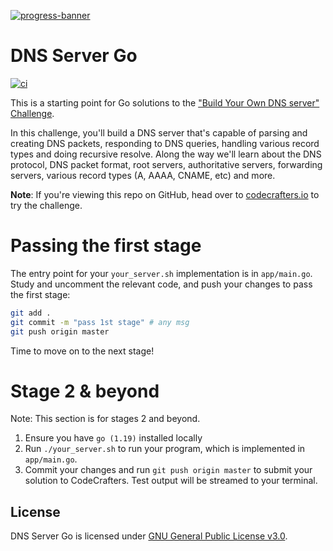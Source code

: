 [![progress-banner](https://backend.codecrafters.io/progress/dns-server/79f0b411-29c2-4e7d-ad8a-01a8b699a0d0)](https://app.codecrafters.io/users/codecrafters-bot?r=2qF)

# DNS Server Go
[![ci](https://github.com/ttiimmothy/dns-server-go/actions/workflows/ci.yml/badge.svg)](https://github.com/ttiimmothy/dns-server-go/actions/workflows/ci.yml)

This is a starting point for Go solutions to the
["Build Your Own DNS server" Challenge](https://app.codecrafters.io/courses/dns-server/overview).

In this challenge, you'll build a DNS server that's capable of parsing and
creating DNS packets, responding to DNS queries, handling various record types
and doing recursive resolve. Along the way we'll learn about the DNS protocol,
DNS packet format, root servers, authoritative servers, forwarding servers,
various record types (A, AAAA, CNAME, etc) and more.

**Note**: If you're viewing this repo on GitHub, head over to
[codecrafters.io](https://codecrafters.io) to try the challenge.

# Passing the first stage

The entry point for your `your_server.sh` implementation is in `app/main.go`.
Study and uncomment the relevant code, and push your changes to pass the first
stage:

```sh
git add .
git commit -m "pass 1st stage" # any msg
git push origin master
```

Time to move on to the next stage!

# Stage 2 & beyond

Note: This section is for stages 2 and beyond.

1. Ensure you have `go (1.19)` installed locally
2. Run `./your_server.sh` to run your program, which is implemented in
   `app/main.go`.
3. Commit your changes and run `git push origin master` to submit your solution
   to CodeCrafters. Test output will be streamed to your terminal.

## License

DNS Server Go is licensed under [GNU General Public License v3.0](LICENSE).